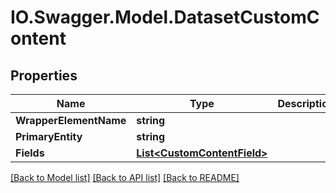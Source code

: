 # IO.Swagger.Model.DatasetCustomContent
## Properties

Name | Type | Description | Notes
------------ | ------------- | ------------- | -------------
**WrapperElementName** | **string** |  | [optional] 
**PrimaryEntity** | **string** |  | [optional] 
**Fields** | [**List&lt;CustomContentField&gt;**](CustomContentField.md) |  | [optional] 

[[Back to Model list]](../README.md#documentation-for-models) [[Back to API list]](../README.md#documentation-for-api-endpoints) [[Back to README]](../README.md)

